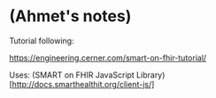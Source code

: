 # (Ahmet's notes)

Tutorial following:

https://engineering.cerner.com/smart-on-fhir-tutorial/

Uses:
(SMART on FHIR JavaScript Library)[http://docs.smarthealthit.org/client-js/]

